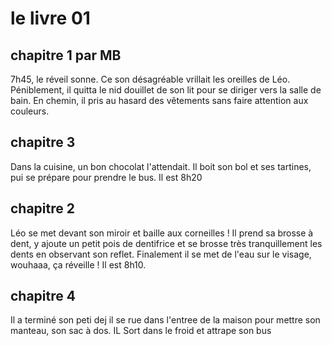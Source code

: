 # le livre 01

## chapitre 1 par MB

7h45, le réveil sonne. Ce son désagréable vrillait les oreilles de Léo.
Péniblement, il quitta le nid douillet de son lit pour se diriger vers la salle de bain.
En chemin, il pris au hasard des vêtements sans faire attention aux couleurs.

## chapitre 3
Dans la cuisine, un bon chocolat l'attendait. Il boit son bol et ses tartines, pui se prépare pour prendre le bus. Il est 8h20

## chapitre 2
Léo se met devant son miroir et baille aux corneilles !
Il prend sa brosse à dent, y ajoute un petit pois de dentifrice et se brosse très tranquillement les dents en observant son reflet.
Finalement il se met de l'eau sur le visage, wouhaaa, ça réveille !
Il est 8h10.


## chapitre 4

Il a terminé son peti dej
il se rue dans l'entree de la maison pour mettre son manteau, son sac à dos.
IL Sort dans le froid et attrape son bus
